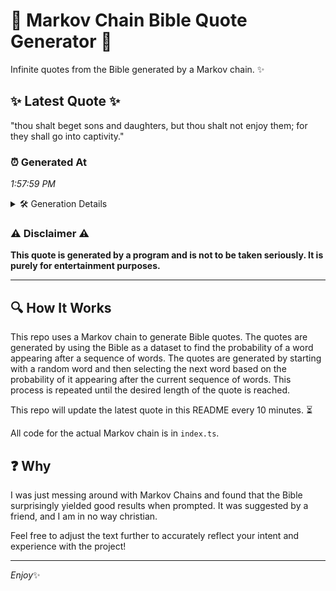 # 📖 Markov Chain Bible Quote Generator 📖

Infinite quotes from the Bible generated by a Markov chain. ✨

## ✨ Latest Quote ✨
"thou shalt beget sons and daughters, but thou shalt not enjoy them; for they shall go into captivity."

### ⏰ Generated At
*1:57:59 PM*

<details>
    <summary>🛠️ Generation Details</summary>
    <p>
        <strong>🌱 Seed:</strong> thou<br>
        <strong>🔄 Iterations:</strong> 17<br>
        <strong>📜 Context History:</strong><br>[ thou ]: shalt<br>[ thou, shalt ]: beget<br>[ thou, shalt, beget ]: sons<br>[ thou, shalt, beget, sons ]: and<br>[ thou, shalt, beget, sons, and ]: daughters,<br>[ thou, shalt, beget, sons, and, daughters, ]: but<br>[ shalt, beget, sons, and, daughters,, but ]: thou<br>[ beget, sons, and, daughters,, but, thou ]: shalt<br>[ sons, and, daughters,, but, thou, shalt ]: not<br>[ and, daughters,, but, thou, shalt, not ]: enjoy<br>[ daughters,, but, thou, shalt, not, enjoy ]: them;<br>[ but, thou, shalt, not, enjoy, them; ]: for<br>[ thou, shalt, not, enjoy, them;, for ]: they<br>[ shalt, not, enjoy, them;, for, they ]: shall<br>[ not, enjoy, them;, for, they, shall ]: go<br>[ enjoy, them;, for, they, shall, go ]: into<br>[ them;, for, they, shall, go, into ]: captivity.<br>
    </p>
</details>

### ⚠️ Disclaimer ⚠️
**This quote is generated by a program and is not to be taken seriously. It is purely for entertainment purposes.**

---

## 🔍 How It Works

This repo uses a Markov chain to generate Bible quotes. The quotes are generated by using the Bible as a dataset to find the probability of a word appearing after a sequence of words. The quotes are generated by starting with a random word and then selecting the next word based on the probability of it appearing after the current sequence of words. This process is repeated until the desired length of the quote is reached.

This repo will update the latest quote in this README every 10 minutes. ⏳

All code for the actual Markov chain is in `index.ts`.

## ❓ Why

I was just messing around with Markov Chains and found that the Bible surprisingly yielded good results when prompted. 
It was suggested by a friend, and I am in no way christian.

Feel free to adjust the text further to accurately reflect your intent and experience with the project!

---

*Enjoy*✨
